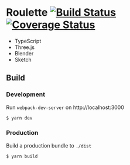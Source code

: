 # Roulette [![Build Status](https://travis-ci.org/eknowles/roulette-ts.svg?branch=master)](https://travis-ci.org/eknowles/roulette-ts) [![Coverage Status](https://coveralls.io/repos/github/eknowles/roulette-ts/badge.svg?branch=master)](https://coveralls.io/github/eknowles/roulette-ts?branch=master)

- TypeScript
- Three.js
- Blender
- Sketch

## Build

### Development

Run `webpack-dev-server` on http://localhost:3000 

```bash
$ yarn dev
```

### Production

Build a production bundle to `./dist`

```bash
$ yarn build
```


